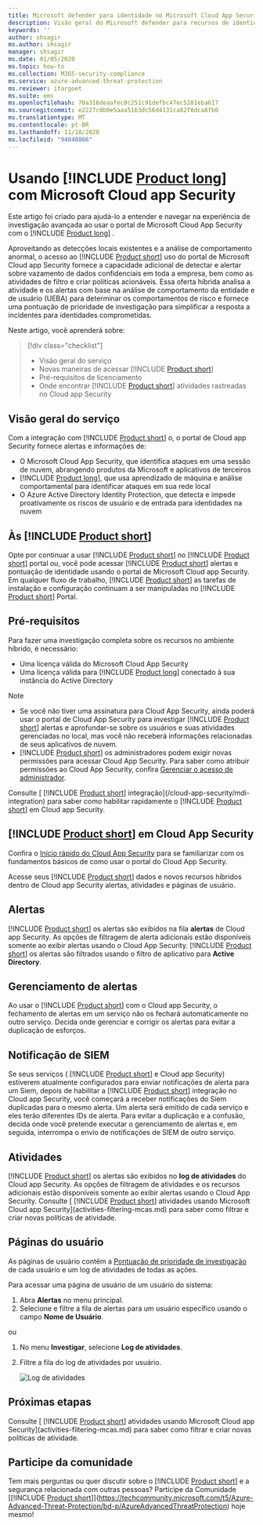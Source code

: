```yaml
---
title: Microsoft defender para identidade no Microsoft Cloud App Security
description: Visão geral do Microsoft defender para recursos de identidade no Microsoft Cloud App Security.
keywords: ''
author: shsagir
ms.author: shsagir
manager: shsagir
ms.date: 01/05/2020
ms.topic: how-to
ms.collection: M365-security-compliance
ms.service: azure-advanced-threat-protection
ms.reviewer: itargoet
ms.suite: ems
ms.openlocfilehash: 70a316deaafec0c251c91defbc47ec5281eba617
ms.sourcegitcommit: e2227c0b0e5aaa5163dc56d4131ca82f8dca8fb0
ms.translationtype: MT
ms.contentlocale: pt-BR
ms.lasthandoff: 11/18/2020
ms.locfileid: "94848866"
---
```

# <a name="using-product-long-with-microsoft-cloud-app-security"></a>Usando [!INCLUDE [Product long](includes/product-long.md)] com Microsoft Cloud app Security

Este artigo foi criado para ajudá-lo a entender e navegar na experiência de investigação avançada ao usar o portal de Microsoft Cloud App Security com o [!INCLUDE [Product long](includes/product-long.md)] .

Aproveitando as detecções locais existentes e a análise de comportamento anormal, o acesso ao [!INCLUDE [Product short](includes/product-short.md)] uso do portal de Microsoft Cloud app Security fornece a capacidade adicional de detectar e alertar sobre vazamento de dados confidenciais em toda a empresa, bem como as atividades de filtro e criar políticas acionáveis. Essa oferta híbrida analisa a atividade e os alertas com base na análise de comportamento da entidade e de usuário (UEBA) para determinar os comportamentos de risco e fornece uma pontuação de prioridade de investigação para simplificar a resposta a incidentes para identidades comprometidas.

Neste artigo, você aprenderá sobre:

> [!div class="checklist"]
>
> - Visão geral do serviço
> - Novas maneiras de acessar [!INCLUDE [Product short](includes/product-short.md)]
> - Pré-requisitos de licenciamento
> - Onde encontrar [!INCLUDE [Product short](includes/product-short.md)] atividades rastreadas no Cloud app Security

## <a name="service-overview"></a>Visão geral do serviço

Com a integração com [!INCLUDE [Product short](includes/product-short.md)] o, o portal de Cloud app Security fornece alertas e informações de:

- O Microsoft Cloud App Security, que identifica ataques em uma sessão de nuvem, abrangendo produtos da Microsoft e aplicativos de terceiros
- [!INCLUDE [Product long](includes/product-long.md)], que usa aprendizado de máquina e análise comportamental para identificar ataques em sua rede local
- O Azure Active Directory Identity Protection, que detecta e impede proativamente os riscos de usuário e de entrada para identidades na nuvem

## <a name="access-product-short"></a>Às [!INCLUDE [Product short](includes/product-short.md)]

Opte por continuar a usar [!INCLUDE [Product short](includes/product-short.md)] no [!INCLUDE [Product short](includes/product-short.md)] portal ou, você pode acessar [!INCLUDE [Product short](includes/product-short.md)] alertas e pontuação de identidade usando o portal de Microsoft Cloud app Security. Em qualquer fluxo de trabalho, [!INCLUDE [Product short](includes/product-short.md)] as tarefas de instalação e configuração continuam a ser manipuladas no [!INCLUDE [Product short](includes/product-short.md)] Portal.

## <a name="prerequisites"></a>Pré-requisitos

Para fazer uma investigação completa sobre os recursos no ambiente híbrido, é necessário:

- Uma licença válida do Microsoft Cloud App Security
- Uma licença válida para [!INCLUDE [Product long](includes/product-long.md)] conectado à sua instância do Active Directory

>[!NOTE]
>
> - Se você não tiver uma assinatura para Cloud App Security, ainda poderá usar o portal de Cloud App Security para investigar [!INCLUDE [Product short](includes/product-short.md)] alertas e aprofundar-se sobre os usuários e suas atividades gerenciadas no local, mas você não receberá informações relacionadas de seus aplicativos de nuvem.
> - [!INCLUDE [Product short](includes/product-short.md)] os administradores podem exigir novas permissões para acessar Cloud App Security. Para saber como atribuir permissões ao Cloud App Security, confira [Gerenciar o acesso de administrador](/cloud-app-security/manage-admins).

Consulte [ [!INCLUDE [Product short](includes/product-short.md)] integração](/cloud-app-security/mdi-integration) para saber como habilitar rapidamente o [!INCLUDE [Product short](includes/product-short.md)] em Cloud app Security.

## <a name="product-short-in-cloud-app-security"></a>[!INCLUDE [Product short](includes/product-short.md)] em Cloud App Security

Confira o [Início rápido do Cloud App Security](/cloud-app-security/getting-started-with-cloud-app-security) para se familiarizar com os fundamentos básicos de como usar o portal do Cloud App Security.

Acesse seus [!INCLUDE [Product short](includes/product-short.md)] dados e novos recursos híbridos dentro de Cloud app Security alertas, atividades e páginas de usuário.

## <a name="alerts"></a>Alertas

[!INCLUDE [Product short](includes/product-short.md)] os alertas são exibidos na fila **alertas** de Cloud app Security. As opções de filtragem de alerta adicionais estão disponíveis somente ao exibir alertas usando o Cloud App Security. [!INCLUDE [Product short](includes/product-short.md)] os alertas são filtrados usando o filtro de aplicativo para **Active Directory**.

## <a name="alert-management"></a>Gerenciamento de alertas

Ao usar o [!INCLUDE [Product short](includes/product-short.md)] com o Cloud app Security, o fechamento de alertas em um serviço não os fechará automaticamente no outro serviço. Decida onde gerenciar e corrigir os alertas para evitar a duplicação de esforços.

## <a name="siem-notification"></a>Notificação de SIEM

Se seus serviços ( [!INCLUDE [Product short](includes/product-short.md)] e Cloud app Security) estiverem atualmente configurados para enviar notificações de alerta para um Siem, depois de habilitar a [!INCLUDE [Product short](includes/product-short.md)] integração no Cloud app Security, você começará a receber notificações do Siem duplicadas para o mesmo alerta. Um alerta será emitido de cada serviço e eles terão diferentes IDs de alerta. Para evitar a duplicação e a confusão, decida onde você pretende executar o gerenciamento de alertas e, em seguida, interrompa o envio de notificações de SIEM de outro serviço.

## <a name="activities"></a>Atividades

[!INCLUDE [Product short](includes/product-short.md)] os alertas são exibidos no **log de atividades** do Cloud app Security. As opções de filtragem de atividades e os recursos adicionais estão disponíveis somente ao exibir alertas usando o Cloud App Security. Consulte [ [!INCLUDE [Product short](includes/product-short.md)] atividades usando Microsoft Cloud app Security](activities-filtering-mcas.md) para saber como filtrar e criar novas políticas de atividade.

## <a name="user-pages"></a>Páginas do usuário

As páginas de usuário contêm a [Pontuação de prioridade de investigação](/cloud-app-security/tutorial-ueba) de cada usuário e um log de atividades de todas as ações.

Para acessar uma página de usuário de um usuário do sistema:

1. Abra **Alertas** no menu principal.
1. Selecione e filtre a fila de alertas para um usuário específico usando o campo **Nome de Usuário**.

 ou

1. No menu **Investigar**, selecione **Log de atividades**.
1. Filtre a fila do log de atividades por usuário.

    ![Log de atividades](media/mcas-activity-filter.png)

## <a name="next-steps"></a>Próximas etapas

Consulte [ [!INCLUDE [Product short](includes/product-short.md)] atividades usando Microsoft Cloud app Security](activities-filtering-mcas.md) para saber como filtrar e criar novas políticas de atividade.

## <a name="join-the-community"></a>Participe da comunidade

Tem mais perguntas ou quer discutir sobre o [!INCLUDE [Product short](includes/product-short.md)] e a segurança relacionada com outras pessoas? Participe da Comunidade [[!INCLUDE [Product short](includes/product-short.md)]](https://techcommunity.microsoft.com/t5/Azure-Advanced-Threat-Protection/bd-p/AzureAdvancedThreatProtection) hoje mesmo!
